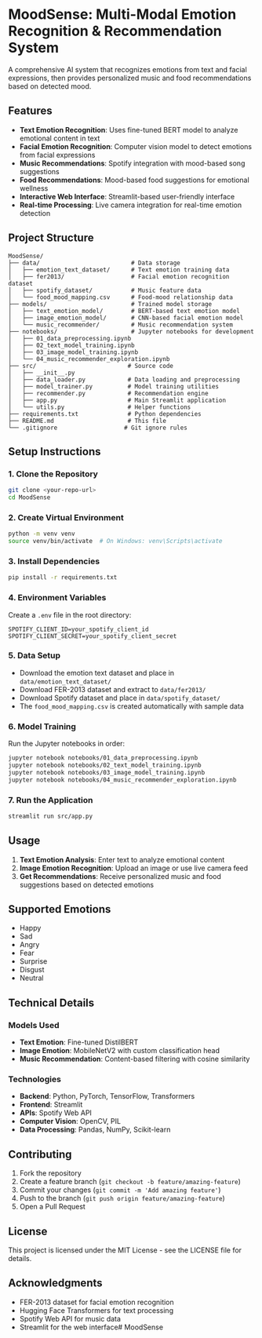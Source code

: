 # MoodSense: Multi-Modal Emotion Recognition & Recommendation System

A comprehensive AI system that recognizes emotions from text and facial expressions, then provides personalized music and food recommendations based on detected mood.

## Features

- **Text Emotion Recognition**: Uses fine-tuned BERT model to analyze emotional content in text
- **Facial Emotion Recognition**: Computer vision model to detect emotions from facial expressions
- **Music Recommendations**: Spotify integration with mood-based song suggestions
- **Food Recommendations**: Mood-based food suggestions for emotional wellness
- **Interactive Web Interface**: Streamlit-based user-friendly interface
- **Real-time Processing**: Live camera integration for real-time emotion detection

## Project Structure

```
MoodSense/
├── data/                          # Data storage
│   ├── emotion_text_dataset/      # Text emotion training data
│   ├── fer2013/                   # Facial emotion recognition dataset
│   ├── spotify_dataset/           # Music feature data
│   └── food_mood_mapping.csv      # Food-mood relationship data
├── models/                        # Trained model storage
│   ├── text_emotion_model/        # BERT-based text emotion model
│   ├── image_emotion_model/       # CNN-based facial emotion model
│   └── music_recommender/         # Music recommendation system
├── notebooks/                     # Jupyter notebooks for development
│   ├── 01_data_preprocessing.ipynb
│   ├── 02_text_model_training.ipynb
│   ├── 03_image_model_training.ipynb
│   └── 04_music_recommender_exploration.ipynb
├── src/                          # Source code
│   ├── __init__.py
│   ├── data_loader.py            # Data loading and preprocessing
│   ├── model_trainer.py          # Model training utilities
│   ├── recommender.py            # Recommendation engine
│   ├── app.py                    # Main Streamlit application
│   └── utils.py                  # Helper functions
├── requirements.txt              # Python dependencies
├── README.md                     # This file
└── .gitignore                   # Git ignore rules
```

## Setup Instructions

### 1. Clone the Repository
```bash
git clone <your-repo-url>
cd MoodSense
```

### 2. Create Virtual Environment
```bash
python -m venv venv
source venv/bin/activate  # On Windows: venv\Scripts\activate
```

### 3. Install Dependencies
```bash
pip install -r requirements.txt
```

### 4. Environment Variables
Create a `.env` file in the root directory:
```env
SPOTIFY_CLIENT_ID=your_spotify_client_id
SPOTIFY_CLIENT_SECRET=your_spotify_client_secret
```

### 5. Data Setup
- Download the emotion text dataset and place in `data/emotion_text_dataset/`
- Download FER-2013 dataset and extract to `data/fer2013/`
- Download Spotify dataset and place in `data/spotify_dataset/`
- The `food_mood_mapping.csv` is created automatically with sample data

### 6. Model Training
Run the Jupyter notebooks in order:
```bash
jupyter notebook notebooks/01_data_preprocessing.ipynb
jupyter notebook notebooks/02_text_model_training.ipynb
jupyter notebook notebooks/03_image_model_training.ipynb
jupyter notebook notebooks/04_music_recommender_exploration.ipynb
```

### 7. Run the Application
```bash
streamlit run src/app.py
```

## Usage

1. **Text Emotion Analysis**: Enter text to analyze emotional content
2. **Image Emotion Recognition**: Upload an image or use live camera feed
3. **Get Recommendations**: Receive personalized music and food suggestions based on detected emotions

## Supported Emotions

- Happy
- Sad
- Angry
- Fear
- Surprise
- Disgust
- Neutral

## Technical Details

### Models Used
- **Text Emotion**: Fine-tuned DistilBERT
- **Image Emotion**: MobileNetV2 with custom classification head
- **Music Recommendation**: Content-based filtering with cosine similarity

### Technologies
- **Backend**: Python, PyTorch, TensorFlow, Transformers
- **Frontend**: Streamlit
- **APIs**: Spotify Web API
- **Computer Vision**: OpenCV, PIL
- **Data Processing**: Pandas, NumPy, Scikit-learn

## Contributing

1. Fork the repository
2. Create a feature branch (`git checkout -b feature/amazing-feature`)
3. Commit your changes (`git commit -m 'Add amazing feature'`)
4. Push to the branch (`git push origin feature/amazing-feature`)
5. Open a Pull Request

## License

This project is licensed under the MIT License - see the LICENSE file for details.

## Acknowledgments

- FER-2013 dataset for facial emotion recognition
- Hugging Face Transformers for text processing
- Spotify Web API for music data
- Streamlit for the web interface# MoodSense
